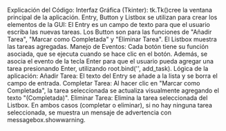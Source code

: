 Explicación del Código:
Interfaz Gráfica (Tkinter):
tk.Tk()cree la ventana principal de la aplicación.
Entry, Button y Listbox se utilizan para crear los elementos de la GUI:
El Entry es un campo de texto para que el usuario escriba las nuevas tareas.
Los Button son para las funciones de "Añadir Tarea", "Marcar como Completada" y "Eliminar Tarea".
El Listbox muestra las tareas agregadas.
Manejo de Eventos:
Cada botón tiene su función asociada, que se ejecuta cuando se hace clic en el botón.
Además, se asocia el evento de la tecla Enter para que el usuario pueda agregar una tarea presionando Enter, utilizando root.bind('<Return>', add_task).
Lógica de la aplicación:
Añadir Tarea: El texto del Entry se añade a la lista y se borra el campo de entrada.
Completar Tarea: Al hacer clic en "Marcar como Completada", la tarea seleccionada se actualiza visualmente agregando el texto "(Completada)".
Eliminar Tarea: Elimina la tarea seleccionada del Listbox.
En ambos casos (completar o eliminar), si no hay ninguna tarea seleccionada, se muestra un mensaje de advertencia con messagebox.showwarning.


